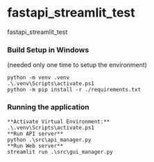 # fastapi_streamlit_test
fastapi_streamlit_test


### Build Setup in Windows
(needed only one time to setup the environment)

```
python -m venv .venv
.\.venv\Scripts\activate.ps1
python -m pip install -r ./requirements.txt
```
### Running the application

```
**Activate Virtual Environment:**
.\.venv\Scripts\activate.ps1 
**Run API server**
python .\src\api_manager.py
**Run Web server**
streamlit run .\src\gui_manager.py
```
